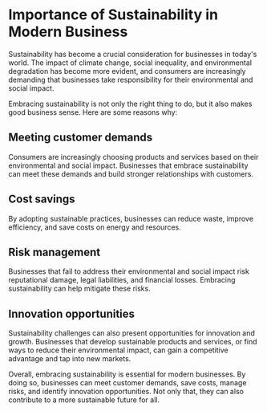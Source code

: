 Importance of Sustainability in Modern Business
====================================================================================

Sustainability has become a crucial consideration for businesses in today's world. The impact of climate change, social inequality, and environmental degradation has become more evident, and consumers are increasingly demanding that businesses take responsibility for their environmental and social impact.

Embracing sustainability is not only the right thing to do, but it also makes good business sense. Here are some reasons why:

Meeting customer demands
------------------------

Consumers are increasingly choosing products and services based on their environmental and social impact. Businesses that embrace sustainability can meet these demands and build stronger relationships with customers.

Cost savings
------------

By adopting sustainable practices, businesses can reduce waste, improve efficiency, and save costs on energy and resources.

Risk management
---------------

Businesses that fail to address their environmental and social impact risk reputational damage, legal liabilities, and financial losses. Embracing sustainability can help mitigate these risks.

Innovation opportunities
------------------------

Sustainability challenges can also present opportunities for innovation and growth. Businesses that develop sustainable products and services, or find ways to reduce their environmental impact, can gain a competitive advantage and tap into new markets.

Overall, embracing sustainability is essential for modern businesses. By doing so, businesses can meet customer demands, save costs, manage risks, and identify innovation opportunities. Not only that, they can also contribute to a more sustainable future for all.
